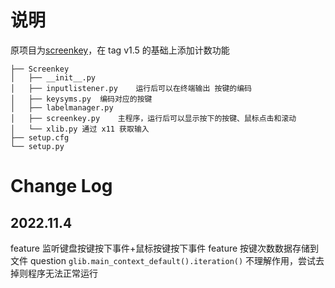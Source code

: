 # 说明

原项目为[screenkey](https://www.thregr.org/~wavexx/software/screenkey/)，在 tag v1.5 的基础上添加计数功能


```
├── Screenkey
│   ├── __init__.py
│   ├── inputlistener.py    运行后可以在终端输出 按键的编码
│   ├── keysyms.py  编码对应的按键
│   ├── labelmanager.py
│   ├── screenkey.py    主程序，运行后可以显示按下的按键、鼠标点击和滚动
│   └── xlib.py 通过 x11 获取输入
├── setup.cfg
└── setup.py
```

# Change Log
## 2022.11.4

feature 监听键盘按键按下事件+鼠标按键按下事件
feature 按键次数数据存储到文件
question `glib.main_context_default().iteration()` 不理解作用，尝试去掉则程序无法正常运行
